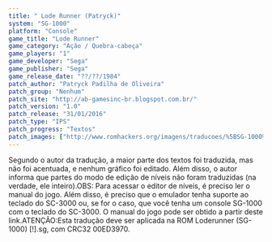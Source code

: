 ```yaml
---
title: " Lode Runner (Patryck)"
system: "SG-1000"
platform: "Console"
game_title: "Lode Runner"
game_category: "Ação / Quebra-cabeça"
game_players: "1"
game_developer: "Sega"
game_publisher: "Sega"
game_release_date: "??/??/1984"
patch_author: "Patryck Padilha de Oliveira"
patch_group: "Nenhum"
patch_site: "http://ab-gamesinc-br.blogspot.com.br/"
patch_version: "1.0"
patch_release: "31/01/2016"
patch_type: "IPS"
patch_progress: "Textos"
patch_images: ["http://www.romhackers.org/imagens/traducoes/%5BSG-1000%5D%20Loderunner%20-%20Patryck%20-%201.png","http://www.romhackers.org/imagens/traducoes/%5BSG-1000%5D%20Loderunner%20-%20Patryck%20-%202.png","http://www.romhackers.org/imagens/traducoes/%5BSG-1000%5D%20Loderunner%20-%20Patryck%20-%203.png"]
---
```

Segundo o autor da tradução, a maior parte dos textos foi traduzida, mas não foi acentuada, e nenhum gráfico foi editado. Além disso, o autor informa que partes do modo de edição de níveis não foram traduzidas (na verdade, ele inteiro).OBS: Para acessar o editor de níveis, é preciso ler o manual do jogo. Além disso, é preciso que o emulador tenha suporte ao teclado do SC-3000 ou, se for o caso, que você tenha um console SG-1000 com o teclado do SC-3000. O manual do jogo pode ser obtido a partir  deste link.ATENÇÃO:Esta tradução deve ser aplicada na ROM Loderunner (SG-1000) [!].sg, com CRC32 00ED3970.